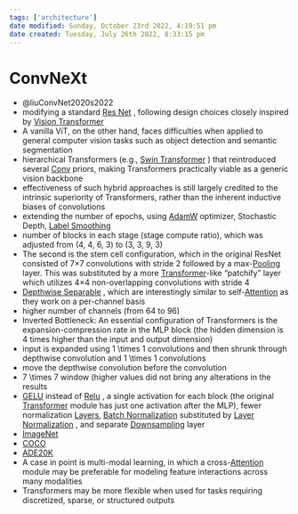 ```yaml
---
tags: ['architecture']
date modified: Sunday, October 23rd 2022, 4:19:51 pm
date created: Tuesday, July 26th 2022, 8:33:15 pm
---
```


# ConvNeXt
- @liuConvNet2020s2022
- modifying a standard [Res Net](Res%20Net.md) , following design choices closely inspired by [Vision Transformer](Vision%20Transformer.md)
- A vanilla ViT, on the other hand, faces difficulties when applied to general computer vision tasks such as object detection and semantic segmentation
- hierarchical Transformers (e.g., [Swin Transformer](Swin%20Transformer.md) ) that reintroduced several [Conv](Conv.md) priors, making Transformers practically viable as a generic vision backbone
- effectiveness of such hybrid approaches is still largely credited to the intrinsic superiority of Transformers, rather than the inherent inductive biases of convolutions
- extending the number of epochs, using [AdamW](AdamW.md) optimizer, Stochastic Depth, [Label Smoothing](Label%20Smoothing.md)
- number of blocks in each stage (stage compute ratio), which was adjusted from (4, 4, 6, 3) to (3, 3, 9, 3)
- The second is the stem cell configuration, which in the original ResNet consisted of 7×7 convolutions with stride 2 followed by a max-[Pooling](Pooling.md) layer. This was substituted by a more [Transformer](Transformer.md)-like “patchify” layer which utilizes 4×4 non-overlapping convolutions with stride 4
- [Depthwise Separable](Depthwise%20Separable.md) , which are interestingly similar to self-[Attention](Attention.md) as they work on a per-channel basis
- higher number of channels (from 64 to 96)
- Inverted Bottleneck: An essential configuration of Transformers is the expansion-compression rate in the MLP block (the hidden dimension is 4 times higher than the input and output dimension)
- input is expanded using 1 \times 1 convolutions and then shrunk through depthwise convolution and 1 \times 1 convolutions
- move the depthwise convolution before the convolution
- 7 \times 7 window (higher values did not bring any alterations in the results
- [GELU](GELU.md) instead of [Relu](Relu.md) , a single activation for each block (the original [Transformer](Transformer.md) module has just one activation after the MLP), fewer normalization [Layers](Layers.md), [Batch Normalization](Batch%20Normalization.md) substituted by [Layer Normalization](Layer%20Normalization.md) , and separate [Downsampling](Downsampling.md) layer
- [ImageNet](ImageNet.md)
- [COCO](COCO.md)
- [ADE20K](ADE20K.md)
- A case in point is multi-modal learning, in which a cross-[Attention](Attention.md) module may be preferable for modeling feature interactions across many modalities
- Transformers may be more flexible when used for tasks requiring discretized, sparse, or structured outputs



